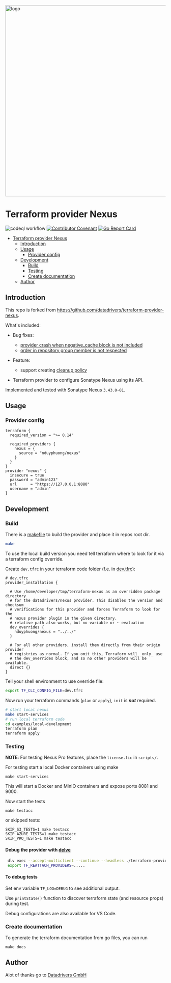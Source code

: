 <img src="assets/logo.png" alt="logo" width="auto" height="600" />

# Terraform provider Nexus

![codeql workflow](https://github.com/datadrivers/terraform-provider-nexus/actions/workflows/codeql-analysis.yml/badge.svg)
[![Contributor Covenant](https://img.shields.io/badge/Contributor%20Covenant-2.1-4baaaa.svg)](CODE_OF_CONDUCT.md)
[![Go Report Card](https://goreportcard.com/badge/github.com/datadrivers/terraform-provider-nexus)](https://goreportcard.com/report/github.com/datadrivers/terraform-provider-nexus)

- [Terraform provider Nexus](#terraform-provider-nexus)
  - [Introduction](#introduction)
  - [Usage](#usage)
    - [Provider config](#provider-config)
  - [Development](#development)
    - [Build](#build)
    - [Testing](#testing)
    - [Create documentation](#create-documentation)
  - [Author](#author)

## Introduction
This repo is forked from https://github.com/datadrivers/terraform-provider-nexus.

What's included:
- Bug fixes:
  - [provider crash when negative_cache block is not included](https://github.com/datadrivers/terraform-provider-nexus/issues/352)
  - [order in repository group member is not respected](https://github.com/datadrivers/terraform-provider-nexus/issues/339)
- Feature:
  - support creating [cleanup policy](https://github.com/nduyphuong/terraform-provider-nexus/pull/5)



- Terraform provider to configure Sonatype Nexus using its API.

Implemented and tested with Sonatype Nexus `3.43.0-01`.

## Usage

### Provider config

```hcl
terraform {
  required_version = ">= 0.14"

  required_providers {
    nexus = {
      source = "nduyphuong/nexus"
    }
  }
}
provider "nexus" {
  insecure = true
  password = "admin123"
  url      = "https://127.0.0.1:8080"
  username = "admin"
}
```

## Development

### Build

There is a [makefile](./GNUmakefile) to build the provider and place it in repos root dir.

```sh
make
```

To use the local build version you need tell terraform where to look for it via a terraform config override.

Create `dev.tfrc` in your terraform code folder (f.e. in [dev.tfrc](./examples/local-development/dev.tfrc)):

```hcl
# dev.tfrc
provider_installation {

  # Use /home/developer/tmp/terraform-nexus as an overridden package directory
  # for the datadrivers/nexus provider. This disables the version and checksum
  # verifications for this provider and forces Terraform to look for the
  # nexus provider plugin in the given directory.
  # relative path also works, but no variable or ~ evaluation
  dev_overrides {
    nduyphuong/nexus = "../../"
  }

  # For all other providers, install them directly from their origin provider
  # registries as normal. If you omit this, Terraform will _only_ use
  # the dev_overrides block, and so no other providers will be available.
  direct {}
}
```

Tell your shell environment to use override file:

```bash
export TF_CLI_CONFIG_FILE=dev.tfrc
```

Now run your terraform commands (`plan` or `apply`), `init` is ***not*** required.

```bash
# start local nexus
make start-services
# run local terraform code
cd examples/local-development
terraform plan
terraform apply
```

### Testing

**NOTE**: For testing Nexus Pro features, place the `license.lic` in `scripts/`.

For testing start a local Docker containers using make

```shell
make start-services
```

This will start a Docker and MinIO containers and expose ports 8081 and 9000.

Now start the tests

```shell
make testacc
```

or skipped tests:

```shell
SKIP_S3_TESTS=1 make testacc
SKIP_AZURE_TESTS=1 make testacc
SKIP_PRO_TESTS=1 make testacc
```

#### Debug the provider with [delve](https://github.com/go-delve/delve)
```bash
 dlv exec --accept-multiclient --continue --headless ./terraform-provider-nexus -- -debuggable
 export TF_REATTACH_PROVIDERS=.....
```

#### To debug tests

Set env variable `TF_LOG=DEBUG` to see additional output.

Use `printState()` function to discover terraform state (and resource props) during test.

Debug configurations are also available for VS Code.

### Create documentation

To generate the terraform documentation from go files, you can run

```shell
make docs
```

## Author

Alot of thanks go to [Datadrivers GmbH](https://www.datadrivers.de)
